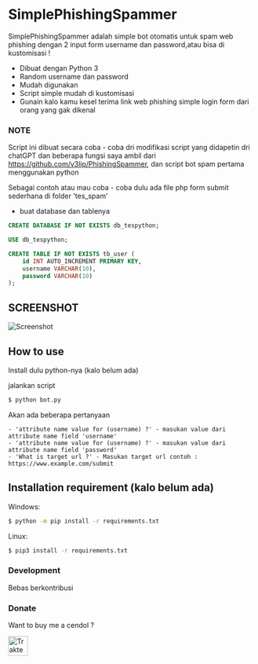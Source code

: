 # SimplePhishingSpammer

SimplePhishingSpammer adalah simple bot otomatis untuk spam web phishing dengan 2 input form username dan password,atau bisa di kustomisasi !

  - Dibuat dengan Python 3
  - Random username dan password
  - Mudah digunakan
  - Script simple mudah di kustomisasi
  - Gunain kalo kamu kesel terima link web phishing simple login form dari orang yang gak dikenal
  
### NOTE

Script ini dibuat secara coba - coba dri modifikasi script yang didapetin dri chatGPT dan beberapa fungsi saya ambil dari https://github.com/v3lip/PhishingSpammer, dan script bot spam pertama menggunakan python

Sebagai contoh atau mau coba - coba dulu ada file php form submit sederhana di folder 'tes_spam'
- buat database dan tablenya

```sql
CREATE DATABASE IF NOT EXISTS db_tespython;

USE db_tespython;

CREATE TABLE IF NOT EXISTS tb_user (
    id INT AUTO_INCREMENT PRIMARY KEY,
    username VARCHAR(10),
    password VARCHAR(10)
);
```


## SCREENSHOT


![Screenshot](https://github.com/Seftirobim/SimplePhishingSpammer/assets/16395774/d1a1e619-c221-49ce-a3c7-80d0424a57a6)



## How to use

Install dulu python-nya (kalo belum ada)

jalankan script 
```sh
$ python bot.py
```
Akan ada beberapa pertanyaan

    - 'attribute name value for (username) ?' - masukan value dari attribute name field 'username'     
    - 'attribute name value for (username) ?' - masukan value dari attribute name field 'password'
    - 'What is target url ?' - Masukan target url contoh : https://www.example.com/submit
          

## Installation requirement (kalo belum ada) 

Windows:
```sh
$ python -m pip install -r requirements.txt
```

Linux:
```sh
$ pip3 install -r requirements.txt
```


### Development

Bebas berkontribusi

### Donate

Want to buy me a cendol ?

<a href="https://trakteer.id/seftirobi.m/tip" target="_blank"><img id="wse-buttons-preview" src="https://cdn.trakteer.id/images/embed/trbtn-black-4.png" height="40" style="border:0px;height:40px;" alt="Trakteer Saya"></a>
